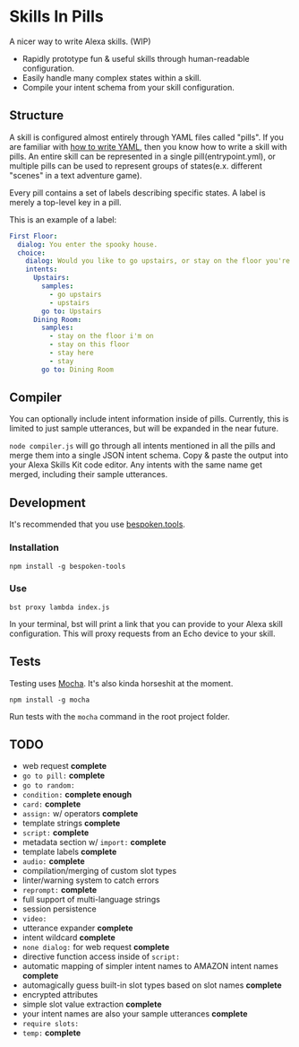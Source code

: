 Skills In Pills
===============

A nicer way to write Alexa skills. (WIP)

- Rapidly prototype fun & useful skills through human-readable configuration.
- Easily handle many complex states within a skill.
- Compile your intent schema from your skill configuration.

## Structure

A skill is configured almost entirely through YAML files called "pills".  If you are familiar with [how to write YAML](https://learnxinyminutes.com/docs/yaml/), then you know how to write a skill with pills.  An entire skill can be represented in a single pill(entrypoint.yml), or multiple pills can be used to represent groups of states(e.x. different "scenes" in a text adventure game).

Every pill contains a set of labels describing specific states.  A label is merely a top-level key in a pill.

This is an example of a label:

```yaml
First Floor:
  dialog: You enter the spooky house.
  choice:
    dialog: Would you like to go upstairs, or stay on the floor you're on?
    intents:
      Upstairs:
        samples:
          - go upstairs
          - upstairs
        go to: Upstairs
      Dining Room:
        samples:
          - stay on the floor i'm on
          - stay on this floor
          - stay here
          - stay
        go to: Dining Room
```

## Compiler

You can optionally include intent information inside of pills.  Currently, this is limited to just sample utterances, but will be expanded in the near future.

`node compiler.js` will go through all intents mentioned in all the pills and merge them into a single JSON intent schema.  Copy & paste the output into your Alexa Skills Kit code editor.  Any intents with the same name get merged, including their sample utterances.

## Development

It's recommended that you use [bespoken.tools](https://bespoken.tools/).

### Installation

`npm install -g bespoken-tools`

### Use

`bst proxy lambda index.js`

In your terminal, bst will print a link that you can provide to your Alexa skill configuration.  This will proxy requests from an Echo device to your skill.

## Tests

Testing uses [Mocha](https://github.com/mochajs/mocha).  It's also kinda horseshit at the moment.

`npm install -g mocha`

Run tests with the `mocha` command in the root project folder.

## TODO

- web request **complete**
- `go to pill:` **complete**
- `go to random:`
- `condition:` **complete enough**
- `card:` **complete**
- `assign:` w/ operators **complete**
- template strings **complete**
- `script:` **complete**
- metadata section w/ `import:` **complete**
- template labels **complete**
- `audio:` **complete**
- compilation/merging of custom slot types
- linter/warning system to catch errors
- `reprompt:` **complete**
- full support of multi-language strings
- session persistence
- `video:`
- utterance expander **complete**
- intent wildcard **complete**
- `none dialog:` for web request **complete**
- directive function access inside of `script:`
- automatic mapping of simpler intent names to AMAZON intent names **complete**
- automagically guess built-in slot types based on slot names **complete**
- encrypted attributes
- simple slot value extraction **complete**
- your intent names are also your sample utterances **complete**
- `require slots:`
- `temp:` **complete**

